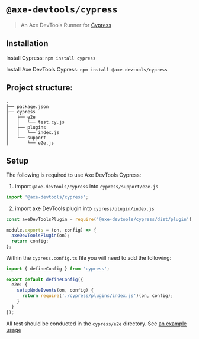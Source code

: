 # `@axe-devtools/cypress`

> An Axe DevTools Runner for [Cypress](https://www.cypress.io/)

## Installation

Install Cypress: `npm install cypress`

Install Axe DevTools Cypress: `npm install @axe-devtools/cypress`

## Project structure:

```
.
├── package.json
├── cypress
│   ├── e2e
│   │   └── test.cy.js
│   ├── plugins
│   │   └── index.js
│   └── support
│       └── e2e.js
```

## Setup

The following is required to use Axe DevTools Cypress:

1. import `@axe-devtools/cypress` into `cypress/support/e2e.js`

```js
import '@axe-devtools/cypress';
```

2. import axe DevTools plugin into `cypress/plugin/index.js`

```js
const axeDevToolsPlugin = require('@axe-devtools/cypress/dist/plugin');

module.exports = (on, config) => {
  axeDevToolsPlugin(on);
  return config;
};
```

Within the `cypress.config.ts` file you will need to add the following:

```ts
import { defineConfig } from 'cypress';

export default defineConfig({
  e2e: {
    setupNodeEvents(on, config) {
      return require('./cypress/plugins/index.js')(on, config);
    }
  }
});
```

All test should be conducted in the `cypress/e2e` directory. See [an example usage](https://docs.deque.com/devtools-html/4.0.0/en/node-cy-write-tests)
